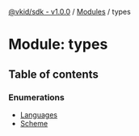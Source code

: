 [@vkid/sdk - v1.0.0](../README.md) / [Modules](../modules.md) / types

# Module: types

## Table of contents

### Enumerations

- [Languages](../enums/types.Languages.md)
- [Scheme](../enums/types.Scheme.md)
